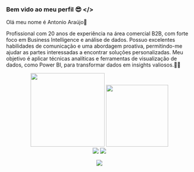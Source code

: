 ### Bem vido ao meu perfil 😎 </>

Olá meu nome é Antonio Araújo👋

Profissional com 20 anos de experiência na área comercial B2B, com forte foco em Business Intelligence e análise de dados. Possuo excelentes habilidades de comunicação e uma abordagem proativa, permitindo-me ajudar as partes interessadas a encontrar soluções personalizadas. Meu objetivo é aplicar técnicas analíticas e ferramentas de visualização de dados, como Power BI, para transformar dados em insights valiosos.🥇🚀 
<!--

<br>

<!-- GITHUB STATUS -->
<div align="center">
  <img height="200em" src="https://github-readme-stats.vercel.app/api?username=antonioaraujoSeginfo&show_icons=true&theme=dark&include_al1_commits=true&count_private=true"/>
  <img height="168em" src="https://github-readme-stats.vercel.app/api/top-langs/?username=antonioaraujoSeginfo&layout=compact&langs_count=10&theme=dark"/>

  </div>

<!-- REDES SOCIAIS -->
<div align="center">
  <a href="https://www.instagram.com/antonioaraujo_br" target="_blank"><img src="https://img.shields.io/badge/-Instagram-%23E4405F?style=for-the-badge&logo=instagram&logoColor=white" target="_blank"></a>
  <a href="https://www.linkedin.com/in/antonio-araujo-seginfo/" target="_blank"><img src="https://img.shields.io/badge/-LinkedIn-%230077B5?style=for-the-badge&logo=linkedin&logoColor=white" target="_blank"></a>  
  
  ![](https://visitor-badge.glitch.me/badge?page_id=antonioaraujoSeginfo)
  
</div>
